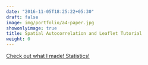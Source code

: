```yaml
---
date: "2016-11-05T18:25:22+05:30"
draft: false
image: img/portfolio/a4-paper.jpg
showonlyimage: true
title: Spatial Autocorrelation and Leaflet Tutorial
weight: 0
---
```


[Check out what I made! Statistics!](http://web.pdx.edu/~scm6/local_spatial_autocorrelation_and_leaflet.html)
